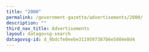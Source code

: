 ```yaml
---
title: "2000"
permalink: /government-gazette/advertisements/2000/
description: ""
third_nav_title: Advertisements
layout: datagovsg-search
datagovsg-id: d_9bdcfe8eebe3119597387b6e5804e8d4
---
```

